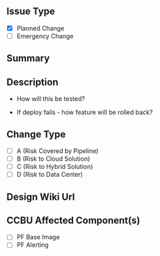 ## Issue Type ##
- [x] Planned Change
- [ ] Emergency Change

<!-- Hiding this to make sure template only have relevant info for users
## CCBU Codebase ##
- [x] Platform
-->

## Summary ##
<!-- Summarize the Pull Request -->

## Description ##
<!-- Briefly describe -->

- How will this be tested? 
<!-- To be filled in -->

- If deploy fails - how feature will be rolled back?
<!-- To be filled in -->

## Change Type ##
- [ ] A (Risk Covered by Pipeline)
- [ ] B (Risk to Cloud Solution)
- [ ] C (Risk to Hybrid Solution)
- [ ] D (Risk to Data Center)

## Design Wiki Url ## 
<!-- Fill in the design page Url -->

## CCBU Affected Component(s) ##
- [ ] PF Base Image
- [ ] PF Alerting
